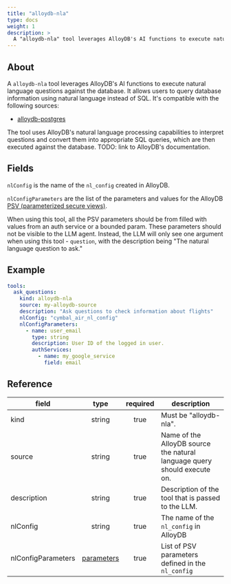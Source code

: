 ```yaml
---
title: "alloydb-nla"
type: docs
weight: 1
description: > 
  A "alloydb-nla" tool leverages AlloyDB's AI functions to execute natural language questions against the database.
---
```


## About

A `alloydb-nla` tool leverages AlloyDB's AI functions to execute natural language questions against the database. It allows users to query database information using natural language instead of SQL. It's compatible with the following sources:
- [alloydb-postgres](../sources/alloydb-pg.md)

The tool uses AlloyDB's natural language processing capabilities to interpret questions and convert them into appropriate SQL queries, which are then executed against the database. TODO: link to AlloyDB's documentation.

## Fields

`nlConfig` is the name of the `nl_config` created in AlloyDB.

`nlConfigParameters` are the list of the parameters and values for the AlloyDB [PSV (parameterized secure views)](!https://cloud.google.com/alloydb/docs/ai/use-psvs#sanitize_queries_with_parameterized_secure_views).

When using this tool, all the PSV parameters should be from filled with values from an auth service or a bounded param. These parameters should not be visible to the LLM agent. Instead, the LLM will only see one argument when using this tool - `question`, with the description being "The natural language question to ask."

## Example

```yaml
tools:
  ask_questions:
    kind: alloydb-nla
    source: my-alloydb-source
    description: "Ask questions to check information about flights"
    nlConfig: "cymbal_air_nl_config"
    nlConfigParameters:
      - name: user_email
        type: string
        description: User ID of the logged in user.
        authServices:
          - name: my_google_service
            field: email
```

## Reference

| **field**   |                  **type**                  | **required** | **description**                                                                                  |
|-------------|:------------------------------------------:|:------------:|--------------------------------------------------------------------------------------------------|
| kind        |                   string                   |     true     | Must be "alloydb-nla".                                                                          |
| source      |                   string                   |     true     | Name of the AlloyDB source the natural language query should execute on.                         |
| description |                   string                   |     true     | Description of the tool that is passed to the LLM.                                               |
| nlConfig   |                   string                   |     true     | The name of the  `nl_config` in AlloyDB        |
| nlConfigParameters  | [parameters](_index#specifying-parameters) |    true     | List of PSV parameters defined in the `nl_config`  |
